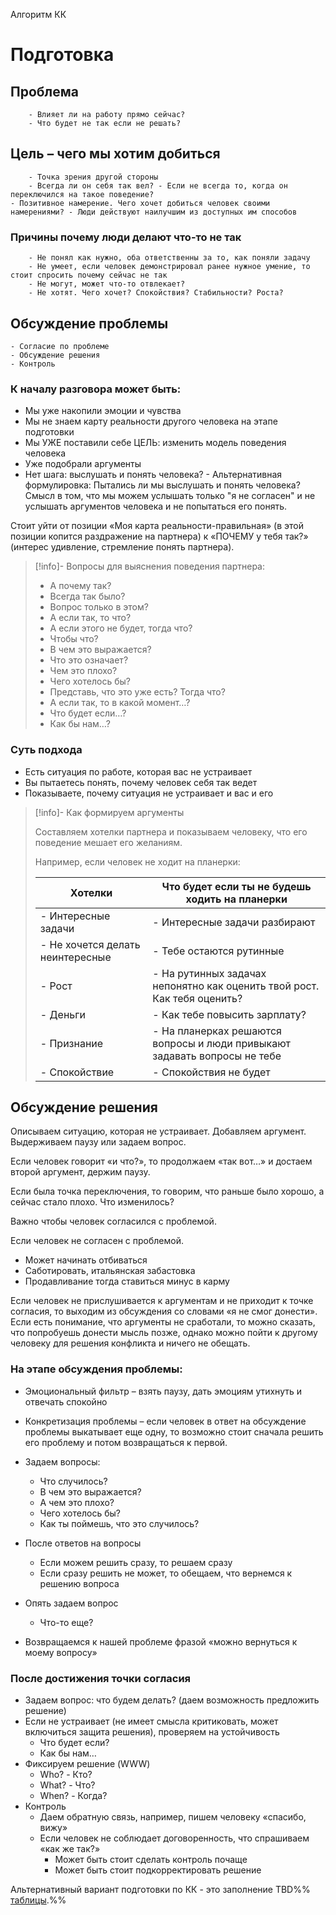 Алгоритм КК

# Подготовка
## Проблема
		- Влияет ли на работу прямо сейчас?
		- Что будет не так если не решать?
## Цель – чего мы хотим добиться
		- Точка зрения другой стороны
		- Всегда ли он себя так вел? - Если не всегда то, когда он переключился на такое поведение?
	- Позитивное намерение. Чего хочет добиться человек своими намерениями? - Люди действуют наилучшим из доступных им способов
    
### Причины почему люди делают что-то не так
		- Не понял как нужно, оба ответственны за то, как поняли задачу
		- Не умеет, если человек демонстрировал ранее нужное умение, то стоит спросить почему сейчас не так
		- Не могут, может что-то отвлекает?
		- Не хотят. Чего хочет? Спокойствия? Стабильности? Роста?

## Обсуждение проблемы

	- Согласие по проблеме
	- Обсуждение решения
	- Контроль

### К началу разговора может быть:
- Мы уже накопили эмоции и чувства
- Мы не знаем карту реальности другого человека на этапе подготовки
- Мы УЖЕ поставили себе ЦЕЛЬ: изменить модель поведения человека
- Уже подобрали аргументы
- Нет шага: выслушать и понять человека? - Альтернативная формулировка: Пытались ли мы выслушать и понять человека? Смысл в том, что мы можем услышать только "я не согласен" и не услышать аргументов человека и не попытаться его понять.

Стоит уйти от позиции «Моя карта реальности-правильная» (в этой позиции копится раздражение на партнера) к «ПОЧЕМУ у тебя так?» (интерес удивление, стремление понять партнера).

> [!info]- Вопросы для выяснения поведения партнера:
> - А почему так?
> - Всегда так было?
> - Вопрос только в этом?
> - А если так, то что?
> - А если этого не будет, тогда что?
> - Чтобы что?
> - В чем это выражается?
> - Что это означает?
> - Чем это плохо?
> - Чего хотелось бы?
> - Представь, что это уже есть? Тогда что?
> - А если так, то в какой момент…?
> - Что будет если…?
> - Как бы нам…?

### Суть подхода

- Есть ситуация по работе, которая вас не устраивает
- Вы пытаетесь понять, почему человек себя так ведет
- Показываете, почему ситуация не устраивает и вас и его

> [!info]- Как формируем аргументы
>
> Составляем хотелки партнера и показываем человеку, что его поведение мешает его желаниям.
> 
> Например, если человек не ходит на планерки:
> 
> | Хотелки                          | Что будет если ты не будешь ходить на планерки                            |
> | -------------------------------- | ------------------------------------------------------------------------- |
> | - Интересные задачи              | - Интересные задачи разбирают                                             |
> | - Не хочется делать неинтересные | - Тебе остаются рутинные                                                    |
> | - Рост                           | - На рутинных задачах непонятно как оценить твой рост. Как тебя оценить?  |
> | - Деньги                         | - Как тебе повысить зарплату?                                             |
> | - Признание                      | - На планерках решаются вопросы и люди привыкают задавать вопросы не тебе |
> | - Спокойствие                    | - Спокойствия не будет                                                    |

## Обсуждение решения

Описываем ситуацию, которая не устраивает. Добавляем аргумент. Выдерживаем паузу или задаем вопрос.

Если человек говорит «и что?», то продолжаем «так вот…» и достаем второй аргумент, держим паузу.

Если была точка переключения, то говорим, что раньше было хорошо, а сейчас стало плохо. Что изменилось?

Важно чтобы человек согласился с проблемой.

Если человек не согласен с проблемой.
- Может начинать отбиваться  
- Саботировать, итальянская забастовка
- Продавливание тогда ставиться минус в карму

Если человек не прислушивается к аргументам и не приходит к точке согласия, то выходим из обсуждения со словами «я не смог донести». Если есть понимание, что аргументы не сработали, то можно сказать, что попробуешь донести мысль позже, однако можно пойти к другому человеку для решения конфликта и ничего не обещать.

### На этапе обсуждения проблемы:

- Эмоциональный фильтр – взять паузу, дать эмоциям утихнуть и отвечать спокойно   
- Конкретизация проблемы – если человек в ответ на обсуждение проблемы выкатывает еще одну, то возможно стоит сначала решить его проблему и потом возвращаться к первой.

- Задаем вопросы:
	- Что случилось?
	- В чем это выражается?
	- А чем это плохо?
	- Чего хотелось бы?
	- Как ты поймешь, что это случилось?
- После ответов на вопросы
	- Если можем решить сразу, то решаем сразу
	- Если сразу решить не может, то обещаем, что вернемся к решению вопроса
- Опять задаем вопрос
	- Что-то еще?
- Возвращаемся к нашей проблеме фразой «можно вернуться к моему вопросу»

### После достижения точки согласия

- Задаем вопрос: что будем делать? (даем возможность предложить решение)
- Если не устраивает (не имеет смысла критиковать, может включиться защита решения), проверяем на устойчивость
	- Что будет если?
	- Как бы нам…
- Фиксируем решение (WWW)
	- Who? - Кто?
	- What? - Что?
	- When? - Когда?
- Контроль
	- Даем обратную связь, например, пишем человеку «спасибо, вижу»
	- Если человек не соблюдает договоренность, что спрашиваем «как же так?»
		- Может быть стоит сделать контроль почаще
		- Может быть стоит подкорректировать решение

Альтернативный вариант подготовки по КК - это заполнение TBD%% [таблицы](https://docs.google.com/document/d/1UYnCdIKQznBlhM6n_EGfTgG6kcN3y_w3vGeeZZ4VLlQ/edit?usp=sharing).%%